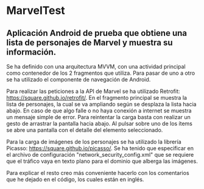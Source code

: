 # MarvelTest

## Aplicación Android de prueba que obtiene una lista de personajes de Marvel y muestra su información.


Se ha definido con una arquitectura MVVM, con una actividad principal como contenedor de los 2 fragmentos que utiliza. Para pasar de uno a otro se ha utilizado el componente de navegación de Android.

Para realizar las peticiones a la API de Marvel se ha utilizado Retrofit: https://square.github.io/retrofit/. En el fragmento principal se muestra la lista de personajes, la cual se va ampliando según se desplaza la lista hacia abajo. En caso de que algo falle o no haya conexión a internet se muestra un mensaje simple de error. Para reintentar la carga basta con realizar un gesto de arrastrar la pantalla hacia abajo. Al pulsar sobre uno de los ítems se abre una pantalla con el detalle del elemento seleccionado.

Para la carga de imágenes de los personajes se ha utilizado la librería Picasso: https://square.github.io/picasso/. Se ha tenido que especificar en el archivo de configuración "network_security_config.xml" que se requiere que el tráfico vaya en texto plano para el dominio que alberga las imágenes.

Para explicar el resto creo más conveniente hacerlo con los comentarios que he dejado en el código, los cuales están en inglés.
